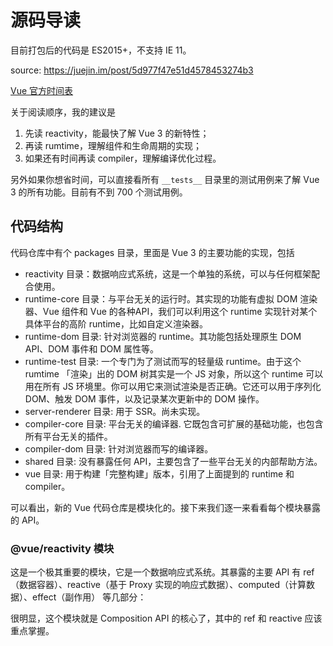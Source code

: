 # 源码导读

目前打包后的代码是 ES2015+，不支持 IE 11。

source: https://juejin.im/post/5d977f47e51d4578453274b3

[Vue 官方时间表](https://github.com/vuejs/vue/projects/6)

关于阅读顺序，我的建议是

1. 先读 reactivity，能最快了解 Vue 3 的新特性；
2. 再读 rumtime，理解组件和生命周期的实现；
3. 如果还有时间再读 compiler，理解编译优化过程。

另外如果你想省时间，可以直接看所有 `__tests__` 目录里的测试用例来了解 Vue 3 的所有功能。目前有不到 700 个测试用例。

## 代码结构

代码仓库中有个 packages 目录，里面是 Vue 3 的主要功能的实现，包括

- reactivity 目录：数据响应式系统，这是一个单独的系统，可以与任何框架配合使用。
- runtime-core 目录：与平台无关的运行时。其实现的功能有虚拟 DOM 渲染器、Vue 组件和 Vue 的各种API，我们可以利用这个 runtime 实现针对某个具体平台的高阶 runtime，比如自定义渲染器。
- runtime-dom 目录: 针对浏览器的 runtime。其功能包括处理原生 DOM API、DOM 事件和 DOM 属性等。
- runtime-test 目录: 一个专门为了测试而写的轻量级 runtime。由于这个 rumtime 「渲染」出的 DOM 树其实是一个 JS 对象，所以这个 runtime 可以用在所有 JS 环境里。你可以用它来测试渲染是否正确。它还可以用于序列化 DOM、触发 DOM 事件，以及记录某次更新中的 DOM 操作。
- server-renderer 目录: 用于 SSR。尚未实现。
- compiler-core 目录: 平台无关的编译器. 它既包含可扩展的基础功能，也包含所有平台无关的插件。
- compiler-dom 目录: 针对浏览器而写的编译器。
- shared 目录: 没有暴露任何 API，主要包含了一些平台无关的内部帮助方法。
- vue 目录: 用于构建「完整构建」版本，引用了上面提到的 runtime 和 compiler。

可以看出，新的 Vue 代码仓库是模块化的。接下来我们逐一来看看每个模块暴露的 API。

### @vue/reactivity 模块

这是一个极其重要的模块，它是一个数据响应式系统。其暴露的主要 API 有 ref（数据容器）、reactive（基于 Proxy 实现的响应式数据）、computed（计算数据）、effect（副作用） 等几部分：

很明显，这个模块就是 Composition API 的核心了，其中的 ref 和 reactive 应该重点掌握。

